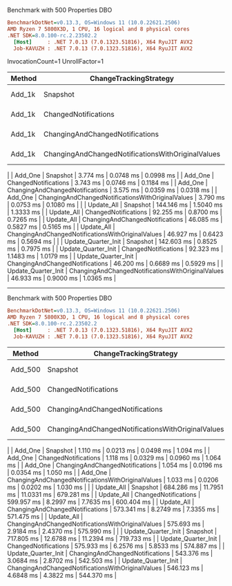Benchmark with 500 Properties DBO

``` ini
BenchmarkDotNet=v0.13.3, OS=Windows 11 (10.0.22621.2506)
AMD Ryzen 7 5800X3D, 1 CPU, 16 logical and 8 physical cores
.NET SDK=8.0.100-rc.2.23502.2
  [Host]     : .NET 7.0.13 (7.0.1323.51816), X64 RyuJIT AVX2
  Job-KAVUZH : .NET 7.0.13 (7.0.1323.51816), X64 RyuJIT AVX2
```


InvocationCount=1  UnrollFactor=1

|              Method | ChangeTrackingStrategy |         Mean |      Error |     StdDev |
|-------------------- |----------------------- |-------------:|-----------:|-----------:|
|              Add_1k |               Snapshot | 1,425.693 ms | 14.3113 ms | 13.3868 ms |
|              Add_1k |   ChangedNotifications | 1,395.192 ms | 11.5371 ms | 10.7918 ms |
|              Add_1k |   ChangingAndChangedNotifications | 1,349.691 ms |  9.6848 ms |  9.0592 ms |
|              Add_1k |   ChangingAndChangedNotificationsWithOriginalValues | 1,399.471 ms |  9.6454 ms |  8.5504 ms |
|
|             Add_One |               Snapshot |     3.774 ms |  0.0748 ms |  0.0998 ms |
|             Add_One |   ChangedNotifications |     3.743 ms |  0.0746 ms |  0.1184 ms |
|             Add_One |   ChangingAndChangedNotifications |     3.575 ms |  0.0359 ms |  0.0318 ms |
|             Add_One |   ChangingAndChangedNotificationsWithOriginalValues |     3.790 ms |  0.0753 ms |  0.1080 ms |
|
|          Update_All |               Snapshot |   144.146 ms |  1.5040 ms |  1.3333 ms |
|          Update_All |   ChangedNotifications |    92.255 ms |  0.8700 ms |  0.7265 ms |
|          Update_All |   ChangingAndChangedNotifications |    46.085 ms |  0.5827 ms |  0.5165 ms |
|          Update_All |   ChangingAndChangedNotificationsWithOriginalValues |    46.927 ms |  0.6423 ms |  0.5694 ms |
|
| Update_Quarter_Init |               Snapshot |   142.603 ms |  0.8525 ms |  0.7975 ms |
| Update_Quarter_Init |   ChangedNotifications |    92.323 ms |  1.1483 ms |  1.0179 ms |
| Update_Quarter_Init |   ChangingAndChangedNotifications |    46.200 ms |  0.6689 ms |  0.5929 ms |
| Update_Quarter_Init |   ChangingAndChangedNotificationsWithOriginalValues |    46.933 ms |  0.9000 ms |  1.0365 ms |

---

Benchmark with 500 Properties DBO

``` ini
BenchmarkDotNet=v0.13.3, OS=Windows 11 (10.0.22621.2506)
AMD Ryzen 7 5800X3D, 1 CPU, 16 logical and 8 physical cores
.NET SDK=8.0.100-rc.2.23502.2
  [Host]     : .NET 7.0.13 (7.0.1323.51816), X64 RyuJIT AVX2
  Job-KAVUZH : .NET 7.0.13 (7.0.1323.51816), X64 RyuJIT AVX2
```


|              Method | ChangeTrackingStrategy |       Mean |      Error |     StdDev |     Median |
|-------------------- |----------------------- |-----------:|-----------:|-----------:|-----------:|
|             Add_500 |               Snapshot |  15.222 ms |  0.3017 ms |  0.4028 ms |  15.154 ms |
|             Add_500 |   ChangedNotifications |  15.150 ms |  0.3027 ms |  0.2973 ms |  15.126 ms |
|             Add_500 |   ChangingAndChangedNotifications |  15.364 ms |  0.3034 ms |  0.5548 ms |  15.154 ms |
|             Add_500 |   ChangingAndChangedNotificationsWithOriginalValues |  14.934 ms |  0.2019 ms |  0.1790 ms |  14.921 ms |
|
|             Add_One |               Snapshot |   1.110 ms |  0.0213 ms |  0.0498 ms |   1.094 ms |
|             Add_One |   ChangedNotifications |   1.118 ms |  0.0329 ms |  0.0960 ms |   1.064 ms |
|             Add_One |   ChangingAndChangedNotifications |   1.054 ms |  0.0196 ms |  0.0354 ms |   1.050 ms |
|             Add_One |   ChangingAndChangedNotificationsWithOriginalValues |   1.033 ms |  0.0206 ms |  0.0202 ms |   1.030 ms |
|
|          Update_All |               Snapshot | 684.286 ms | 11.7951 ms | 11.0331 ms | 679.281 ms |
|          Update_All |   ChangedNotifications | 599.957 ms |  8.2997 ms |  7.7635 ms | 600.404 ms |
|          Update_All |   ChangingAndChangedNotifications | 573.341 ms |  8.2749 ms |  7.3355 ms | 571.475 ms |
|          Update_All |   ChangingAndChangedNotificationsWithOriginalValues | 575.693 ms |  2.9184 ms |  2.4370 ms | 575.990 ms |
|
| Update_Quarter_Init |               Snapshot | 717.805 ms | 12.6788 ms | 11.2394 ms | 719.733 ms |
| Update_Quarter_Init |   ChangedNotifications | 575.933 ms |  6.2576 ms |  5.8533 ms | 574.887 ms |
| Update_Quarter_Init |   ChangingAndChangedNotifications | 543.376 ms |  3.0684 ms |  2.8702 ms | 542.503 ms |
| Update_Quarter_Init |   ChangingAndChangedNotificationsWithOriginalValues | 546.123 ms |  4.6848 ms |  4.3822 ms | 544.370 ms |